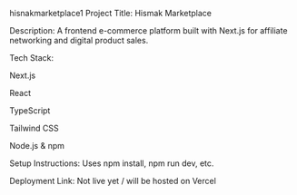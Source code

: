hisnakmarketplace1
Project Title: Hismak Marketplace

Description: A frontend e-commerce platform built with Next.js for affiliate networking and digital product sales.

Tech Stack:

Next.js

React

TypeScript

Tailwind CSS

Node.js & npm

Setup Instructions: Uses npm install, npm run dev, etc.

Deployment Link: Not live yet / will be hosted on Vercel

